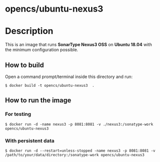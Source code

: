 # opencs/ubuntu-nexus3

# Description

This is an image that runs **SonarType Nexus3 OSS** on **Ubuntu 18.04** with the minimum
configuration possible.

## How to build

Open a command prompt/terminal inside this directory and run:

```
$ docker build -t opencs/ubuntu-nexus3  .
```

## How to run the image

### For testing

```
$ docker run -d -name nexus3 -p 8081:8081 -v ./nexus3:/sonatype-work opencs/ubuntu-nexus3 
```

### With persistent data

```
$ docker run -d --restart=unless-stopped -name nexus3 -p 8081:8081 -v /path/to/your/data/directory:/sonatype-work opencs/ubuntu-nexus3 
```
